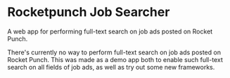 # Rocketpunch Job Searcher
A web app for performing full-text search on job ads posted on Rocket Punch.

There's currently no way to perform full-text search on job ads posted on Rocket Punch. This was made as a demo app both to enable such full-text search on all fields of job ads, as well as try out some new frameworks.
